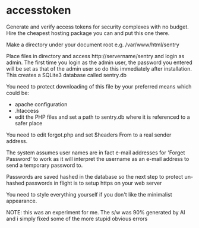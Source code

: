 # accesstoken
Generate and verify access tokens for security complexes with no budget. Hire the cheapest hosting package you can and put this one there.

Make a directory under your document root e.g. /var/www/html/sentry

Place files in directory and access http://servername/sentry and login as admin.
The first time you login as the admin user, the password you entered will be set as that of the admin user so do this immediately after installation.
This creates a SQLite3 database called sentry.db

You need to protect downloading of this file by your preferred means which could be:
- apache configuration
- .htaccess
- edit the PHP files and set a path to sentry.db where it is referenced to a safer place

You need to edit forgot.php and set $headers From to a real sender address.

The system assumes user names are in fact e-mail addresses for 'Forget Password' to work as it will interpret the username as an e-mail address to send a temporary password to.

Passwords are saved hashed in the database so the next step to protect un-hashed passwords in flight is to setup https on your web server

You need to style everything yourself if you don't like the minimalist appearance.

NOTE: this was an experiment for me. The s/w was 90% generated by AI and i simply fixed some of the more stupid obvious errors
